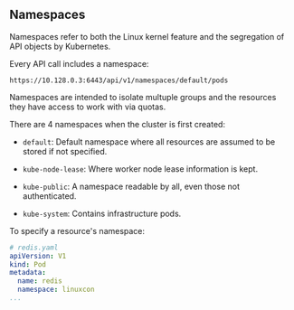 ## Namespaces

Namespaces refer to both the Linux kernel feature and the segregation of API objects by Kubernetes.

Every API call includes a namespace:

```
https://10.128.0.3:6443/api/v1/namespaces/default/pods
```

Namespaces are intended to isolate multuple groups and the resources they have access to work with via quotas.

There are 4 namespaces when the cluster is first created:

- `default`: Default namespace where all resources are assumed to be stored if not specified.

- `kube-node-lease`: Where worker node lease information is kept.

- `kube-public`: A namespace readable by all, even those not authenticated.

- `kube-system`: Contains infrastructure pods.

To specify a resource's namespace:

```yaml
# redis.yaml
apiVersion: V1
kind: Pod
metadata:
  name: redis
  namespace: linuxcon
...
```

